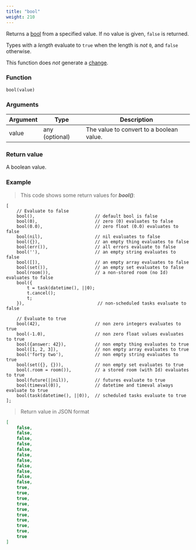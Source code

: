 ```yaml
---
title: "bool"
weight: 210
---
```


Returns a [bool](../../data-types/bool) from a specified value.
If no value is given, `false` is returned.

Types with a *length* evaluate to `true` when the length is *not* `0`, and `false` otherwise.

This function does *not* generate a [change](../../overview/changes).

### Function

`bool(value)`

### Arguments

Argument | Type | Description
-------- | ---- | -----------
value | any (optional) | The value to convert to a boolean value.

### Return value

A boolean value.

### Example

> This code shows some return values for ***bool()***:

```thingsdb,json_response
[
    // Evaluate to false
    bool(),                       // default bool is false
    bool(0),                      // zero (0) evaluates to false
    bool(0.0),                    // zero float (0.0) evaluates to false
    bool(nil),                    // nil evaluates to false
    bool({}),                     // an empty thing evaluates to false
    bool(err()),                  // all errors evaluate to false
    bool(''),                     // an empty string evaluates to false
    bool([]),                     // an empty array evaluates to false
    bool(set()),                  // an empty set evaluates to false
    bool(room()),                 // a non-stored room (no Id) evaluates to false
    bool({
        t = task(datetime(), ||0);
        t.cancel();
        t;
    }),                            // non-scheduled tasks evaluate to false

    // Evaluate to true
    bool(42),                     // non zero integers evaluates to true
    bool(-1.0),                   // non zero float values evaluates to true
    bool({answer: 42}),           // non empty thing evaluates to true
    bool([1, 2, 3]),              // non empty array evaluates to true
    bool('forty two'),            // non empty string evaluates to true
    bool(set({}, {})),            // non empty set evaluates to true
    bool(.room = room()),         // a stored room (with Id) evaluates to true
    bool(future(||nil)),          // futures evaluate to true
    bool(timeval(0)),             // datetime and timeval always evaluate to true
    bool(task(datetime(), ||0)),  // scheduled tasks evaluate to true
];
```

> Return value in JSON format

```json
[
    false,
    false,
    false,
    false,
    false,
    false,
    false,
    false,
    false,
    false,
    false,
    true,
    true,
    true,
    true,
    true,
    true,
    true,
    true,
    true,
    true
]
```
